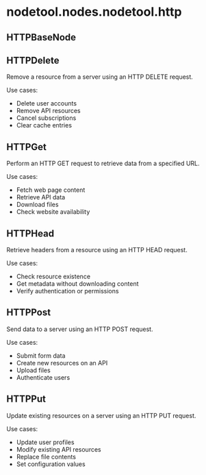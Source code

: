 # nodetool.nodes.nodetool.http

## HTTPBaseNode

## HTTPDelete

Remove a resource from a server using an HTTP DELETE request.

Use cases:
- Delete user accounts
- Remove API resources
- Cancel subscriptions
- Clear cache entries

## HTTPGet

Perform an HTTP GET request to retrieve data from a specified URL.

Use cases:
- Fetch web page content
- Retrieve API data
- Download files
- Check website availability

## HTTPHead

Retrieve headers from a resource using an HTTP HEAD request.

Use cases:
- Check resource existence
- Get metadata without downloading content
- Verify authentication or permissions

## HTTPPost

Send data to a server using an HTTP POST request.

Use cases:
- Submit form data
- Create new resources on an API
- Upload files
- Authenticate users

## HTTPPut

Update existing resources on a server using an HTTP PUT request.

Use cases:
- Update user profiles
- Modify existing API resources
- Replace file contents
- Set configuration values


